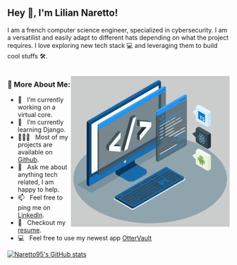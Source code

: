 ## Hey 👋, I'm Lilian Naretto!

I am a french computer science engineer, specialized in cybersecurity. I am a versatilist and easily adapt to different hats depending on what the project requires. I love exploring new tech stack 💻 and leveraging them to build cool stuffs 🛠️.
<br/>
<br/>

<img align="right" alt="GIF" src="https://raw.githubusercontent.com/naretto95/naretto95/main/techstack.gif" width="360px"/>
  
### 🧐 More About Me:

- 🔭 &nbsp; I’m currently working on a virtual core.
- 🌱 &nbsp; I’m currently learning Django.
- 👨🏻‍💻 &nbsp; Most of my projects are available on [Github](https://github.com/naretto95?tab=repositories).
- 💬 &nbsp; Ask me about anything tech related, I am happy to help.
- 📫 &nbsp; Feel free to ping me on [LinkedIn](https://www.linkedin.com/in/lilian-naretto/).
- 📝 &nbsp; Checkout my [resume](https://drive.google.com/file/d/1YErXjF0nz7npvgOlGrFCSaQpV4Rco0Ep/view?usp=sharing).
- 💻 &nbsp; Feel free to use my newest app [OtterVault](https://ottervault.herokuapp.com/)

[![Naretto95's GitHub stats](https://github-readme-stats.vercel.app/api?username=Naretto95)](https://github.com/anuraghazra/github-readme-stats)
